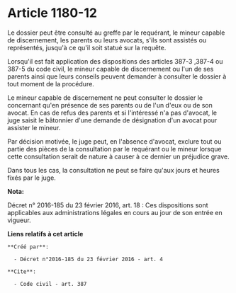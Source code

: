 # Article 1180-12

Le dossier peut être consulté au greffe par le requérant, le mineur capable de discernement, les parents ou leurs avocats,
s'ils sont assistés ou représentés, jusqu'à ce qu'il soit statué sur la requête. 

Lorsqu'il est fait application des dispositions des articles  387-3 ,387-4 ou 387-5 du code civil, le mineur capable de
discernement ou l'un de ses parents ainsi que leurs conseils peuvent demander à consulter le dossier à tout moment de la
procédure. 

Le mineur capable de discernement ne peut consulter le dossier le concernant qu'en présence de ses parents ou de l'un d'eux
ou de son avocat. En cas de refus des parents et si l'intéressé n'a pas d'avocat, le juge saisit le bâtonnier d'une demande
de désignation d'un avocat pour assister le mineur. 

Par décision motivée, le juge peut, en l'absence d'avocat, exclure tout ou partie des pièces de la consultation par le
requérant ou le mineur lorsque cette consultation serait de nature à causer à ce dernier un préjudice grave. 

Dans tous les cas, la consultation ne peut se faire qu'aux jours et heures fixés par le juge.

**Nota:**

Décret n° 2016-185 du 23 février 2016, art. 18 : Ces dispositions sont applicables aux administrations légales en cours au
jour de son entrée en vigueur.

**Liens relatifs à cet article**

	**Créé par**:

	  - Décret n°2016-185 du 23 février 2016 - art. 4

	**Cite**:

	  - Code civil - art. 387
